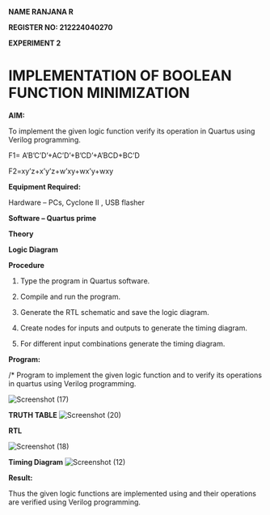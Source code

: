 **NAME RANJANA R**

**REGISTER NO: 212224040270**

**EXPERIMENT 2**

# IMPLEMENTATION OF BOOLEAN FUNCTION MINIMIZATION

**AIM:**

To implement the given logic function verify its operation in Quartus using Verilog programming.

F1= A’B’C’D’+AC’D’+B’CD’+A’BCD+BC’D 

F2=xy’z+x’y’z+w’xy+wx’y+wxy

**Equipment Required:**

Hardware – PCs, Cyclone II , USB flasher

**Software – Quartus prime**

**Theory**

**Logic Diagram**

**Procedure**

1.	Type the program in Quartus software.

2.	Compile and run the program.

3.	Generate the RTL schematic and save the logic diagram.

4.	Create nodes for inputs and outputs to generate the timing diagram.

5.	For different input combinations generate the timing diagram.


**Program:**

/* Program to implement the given logic function and to verify its operations in quartus using Verilog programming. 

![Screenshot (17)](https://github.com/user-attachments/assets/1d75d8ed-f5c3-4a0e-920b-78ca8376ca6b)

**TRUTH TABLE**
![Screenshot (20)](https://github.com/user-attachments/assets/d4cb9041-7590-4a40-b438-5a30019faffb)

**RTL**

![Screenshot (18)](https://github.com/user-attachments/assets/3f24243e-6029-448a-bdb1-165c567cec7e)

**Timing Diagram**
![Screenshot (12)](https://github.com/user-attachments/assets/c6a6cf08-4010-4866-b9f3-6de6ef40ba07)

**Result:**

Thus the given logic functions are implemented using and their operations are verified using Verilog programming.

